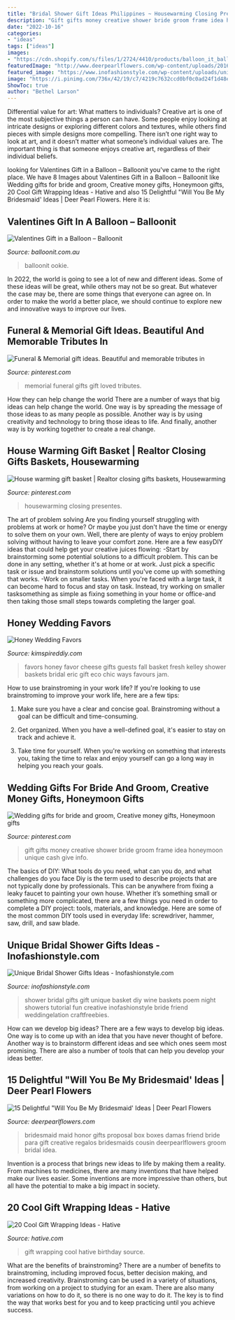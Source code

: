 ```yaml
---
title: "Bridal Shower Gift Ideas Philippines ~ Housewarming Closing Presentes"
description: "Gift gifts money creative shower bride groom frame idea honeymoon unique cash give info"
date: "2022-10-16"
categories:
- "ideas"
tags: ["ideas"]
images:
- "https://cdn.shopify.com/s/files/1/2724/4410/products/balloon_it_balloon_gift_valentines_teddy_poodle_chocolate_champagne_love_cut_ideas_personalised_2048x.png?v=1579423018"
featuredImage: "http://www.deerpearlflowers.com/wp-content/uploads/2016/08/Will-you-be-my-Bridesmaid-Ideas-3.jpg"
featured_image: "https://www.inofashionstyle.com/wp-content/uploads/unique-bridal-shower-gifts-ideas.jpg"
image: "https://i.pinimg.com/736x/42/19/c7/4219c7632ccd0bf0c0ad24f1d48e23e8--funeral-memorial-memorial-gifts.jpg"
ShowToc: true
author: "Bethel Larson"
---
```



Differential value for art: What matters to individuals?
Creative art is one of the most subjective things a person can have. Some people enjoy looking at intricate designs or exploring different colors and textures, while others find pieces with simple designs more compelling. There isn’t one right way to look at art, and it doesn’t matter what someone’s individual values are. The important thing is that someone enjoys creative art, regardless of their individual beliefs.

	

		
looking for Valentines Gift in a Balloon – Balloonit you've came to the right place. We have 8 Images about Valentines Gift in a Balloon – Balloonit like Wedding gifts for bride and groom, Creative money gifts, Honeymoon gifts, 20 Cool Gift Wrapping Ideas - Hative and also 15 Delightful &quot;Will You Be My Bridesmaid&#039; Ideas | Deer Pearl Flowers. Here it is:
		
    
## Valentines Gift In A Balloon – Balloonit

<img loading=lazy src="https://cdn.shopify.com/s/files/1/2724/4410/products/balloon_it_balloon_gift_valentines_teddy_poodle_chocolate_champagne_love_cut_ideas_personalised_2048x.png?v=1579423018" onerror="this.onerror=null;this.src='https://tse1.mm.bing.net/th?id=OIP.vSLEYhZAzQz2C-e2hrvrUgHaJ4&amp;pid=15.1';" alt="Valentines Gift in a Balloon – Balloonit">

_Source: balloonit.com.au_

>balloonit ookie. 

	

In 2022, the world is going to see a lot of new and different ideas. Some of these ideas will be great, while others may not be so great. But whatever the case may be, there are some things that everyone can agree on. In order to make the world a better place, we should continue to explore new and innovative ways to improve our lives.

    
## Funeral &amp; Memorial Gift Ideas. Beautiful And Memorable Tributes In

<img loading=lazy src="https://i.pinimg.com/736x/42/19/c7/4219c7632ccd0bf0c0ad24f1d48e23e8--funeral-memorial-memorial-gifts.jpg" onerror="this.onerror=null;this.src='https://tse3.mm.bing.net/th?id=OIP.0XF6x_z732uNv_uK4_UgswHaLG&amp;pid=15.1';" alt="Funeral &amp; Memorial gift ideas. Beautiful and memorable tributes in">

_Source: pinterest.com_

>memorial funeral gifts gift loved tributes. 

	

How they can help change the world
There are a number of ways that big ideas can help change the world. One way is by spreading the message of those ideas to as many people as possible. Another way is by using creativity and technology to bring those ideas to life. And finally, another way is by working together to create a real change.

    
## House Warming Gift Basket | Realtor Closing Gifts Baskets, Housewarming

<img loading=lazy src="https://i.pinimg.com/736x/f0/d0/e4/f0d0e4ef0df5eb1733786919e5948ca1.jpg" onerror="this.onerror=null;this.src='https://tse2.mm.bing.net/th?id=OIP.eQkm8qrmPBsrnWNBNzx87gHaJ3&amp;pid=15.1';" alt="House warming gift basket | Realtor closing gifts baskets, Housewarming">

_Source: pinterest.com_

>housewarming closing presentes. 

	

The art of problem solving
Are you finding yourself struggling with problems at work or home? Or maybe you just don't have the time or energy to solve them on your own. Well, there are plenty of ways to enjoy problem solving without having to leave your comfort zone. Here are a few easyDIY ideas that could help get your creative juices flowing: 
-Start by brainstorming some potential solutions to a difficult problem. This can be done in any setting, whether it's at home or at work. Just pick a specific task or issue and brainstorm solutions until you've come up with something that works. 
-Work on smaller tasks. When you're faced with a large task, it can become hard to focus and stay on task. Instead, try working on smaller tasksomething as simple as fixing something in your home or office-and then taking those small steps towards completing the larger goal.

    
## Honey Wedding Favors

<img loading=lazy src="https://kimspireddiy.com/wp-content/uploads/2018/02/honey-wedding-favor.jpg" onerror="this.onerror=null;this.src='https://tse3.mm.bing.net/th?id=OIP.T6oLkC0fJaQRyMGz9Kh3egHaJ4&amp;pid=15.1';" alt="Honey Wedding Favors">

_Source: kimspireddiy.com_

>favors honey favor cheese gifts guests fall basket fresh kelley shower baskets bridal eric gift eco chic ways favours jam. 

	

How to use brainstroming in your work life?
If you're looking to use brainstroming to improve your work life, here are a few tips:
1. Make sure you have a clear and concise goal. Brainstroming without a goal can be difficult and time-consuming.

2. Get organized. When you have a well-defined goal, it's easier to stay on track and achieve it.

3. Take time for yourself. When you're working on something that interests you, taking the time to relax and enjoy yourself can go a long way in helping you reach your goals.

    
## Wedding Gifts For Bride And Groom, Creative Money Gifts, Honeymoon Gifts

<img loading=lazy src="https://i.pinimg.com/736x/1c/f6/7a/1cf67ae37bceb6f969537d11137b266e--great-wedding-gifts-wedding-things.jpg" onerror="this.onerror=null;this.src='https://tse4.mm.bing.net/th?id=OIP.aoIxBVFvdHli9cRRgtxkKAHaJ3&amp;pid=15.1';" alt="Wedding gifts for bride and groom, Creative money gifts, Honeymoon gifts">

_Source: pinterest.com_

>gift gifts money creative shower bride groom frame idea honeymoon unique cash give info. 

	

The basics of DIY: What tools do you need, what can you do, and what challenges do you face
Diy is the term used to describe projects that are not typically done by professionals. This can be anywhere from fixing a leaky faucet to painting your own house. Whether it’s something small or something more complicated, there are a few things you need in order to complete a DIY project: tools, materials, and knowledge. Here are some of the most common DIY tools used in everyday life: screwdriver, hammer, saw, drill, and saw blade.

    
## Unique Bridal Shower Gifts Ideas - Inofashionstyle.com

<img loading=lazy src="https://www.inofashionstyle.com/wp-content/uploads/unique-bridal-shower-gifts-ideas.jpg" onerror="this.onerror=null;this.src='https://tse4.mm.bing.net/th?id=OIP.8NmliZF-1KKGTaQ9SPsDHAHaE6&amp;pid=15.1';" alt="Unique Bridal Shower Gifts Ideas - Inofashionstyle.com">

_Source: inofashionstyle.com_

>shower bridal gifts gift unique basket diy wine baskets poem night showers tutorial fun creative inofashionstyle bride friend weddingelation craftfreebies. 

	

How can we develop big ideas?
There are a few ways to develop big ideas. One way is to come up with an idea that you have never thought of before. Another way is to brainstorm different ideas and see which ones seem most promising. There are also a number of tools that can help you develop your ideas better.

    
## 15 Delightful &quot;Will You Be My Bridesmaid&#039; Ideas | Deer Pearl Flowers

<img loading=lazy src="http://www.deerpearlflowers.com/wp-content/uploads/2016/08/Will-you-be-my-Bridesmaid-Ideas-3.jpg" onerror="this.onerror=null;this.src='https://tse4.mm.bing.net/th?id=OIP.mVGlHEPwHmvUKrTkLmZ4YgHaJ4&amp;pid=15.1';" alt="15 Delightful &quot;Will You Be My Bridesmaid&#039; Ideas | Deer Pearl Flowers">

_Source: deerpearlflowers.com_

>bridesmaid maid honor gifts proposal box boxes damas friend bride para gift creative regalos bridesmaids cousin deerpearlflowers groom bridal idea. 

	

Invention is a process that brings new ideas to life by making them a reality. From machines to medicines, there are many inventions that have helped make our lives easier. Some inventions are more impressive than others, but all have the potential to make a big impact in society.

    
## 20 Cool Gift Wrapping Ideas - Hative

<img loading=lazy src="https://hative.com/wp-content/uploads/2014/10/gift-wrapping-ideas/2-cool-gift-wrapping-ideas.jpg" onerror="this.onerror=null;this.src='https://tse4.mm.bing.net/th?id=OIP.iX8UAdzo3q4mvijwzBCFEwHaKX&amp;pid=15.1';" alt="20 Cool Gift Wrapping Ideas - Hative">

_Source: hative.com_

>gift wrapping cool hative birthday source. 

	

What are the benefits of brainstroming?
There are a number of benefits to brainstroming, including improved focus, better decision making, and increased creativity. Brainstroming can be used in a variety of situations, from working on a project to studying for an exam. There are also many variations on how to do it, so there is no one way to do it. The key is to find the way that works best for you and to keep practicing until you achieve success.

